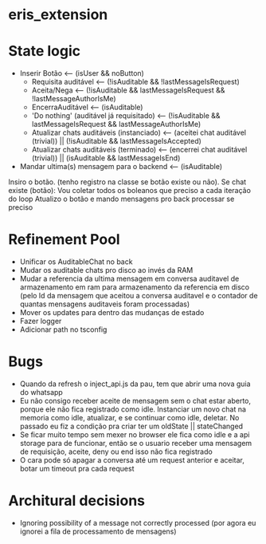 # eris_extension

# State logic

- Inserir Botão <-- (isUser && noButton)
    - Requisita auditável <-- (!isAuditable && !lastMessageIsRequest)
    - Aceita/Nega <-- (!isAuditable && lastMessageIsRequest && !lastMessageAuthorIsMe)
    - EncerraAuditável <-- (isAuditable)
    - 'Do nothing' (auditável já requisitado) <-- (!isAuditable && lastMessageIsRequest && lastMessageAuthorIsMe)
    - Atualizar chats auditáveis (instanciado) <-- (aceitei chat auditável (trivial)) || (!isAuditable && lastMessageIsAccepted)
    - Atualizar chats auditáveis (terminado) <-- (encerrei chat auditável (trivial)) || (isAuditable && lastMessageIsEnd)
- Mandar ultima(s) mensagem para o backend <-- (isAuditable)

Insiro o botão. (tenho registro na classe se botão existe ou não). Se chat existe (botão):
Vou coletar todos os boleanos que preciso a cada iteração do loop
Atualizo o botão e mando mensagens pro back processar se preciso

# Refinement Pool
- Unificar os AuditableChat no back
- Mudar os auditable chats pro disco ao invés da RAM
- Mudar a referencia da ultima mensagem em conversa auditavel de armazenamento em ram para armazenamento da referencia em disco (pelo Id da mensagem que aceitou a conversa auditavel e o contador de quantas mensagens auditaveis foram processadas)
- Mover os updates para dentro das mudanças de estado
- Fazer logger
- Adicionar path no tsconfig

# Bugs

- Quando da refresh o inject_api.js da pau, tem que abrir uma nova guia do whatsapp
- Eu não consigo receber aceite de mensagem sem o chat estar aberto, porque ele não fica registrado como idle. Instanciar um novo chat na memoria como idle, atualizar, e se continuar como idle, deletar. No passado eu fiz a condição pra criar ter um oldState || stateChanged
- Se ficar muito tempo sem mexer no browser ele fica como idle e a api storage para de funcionar, então se o usuario receber uma mensagem de requisição, aceite, deny ou end isso não fica registrado
- O cara pode só apagar a conversa até um request anterior e aceitar, botar um timeout pra cada request

# Architural decisions

- Ignoring possibility of a message not correctly processed (por agora eu ignorei a fila de processamento de mensagens)
